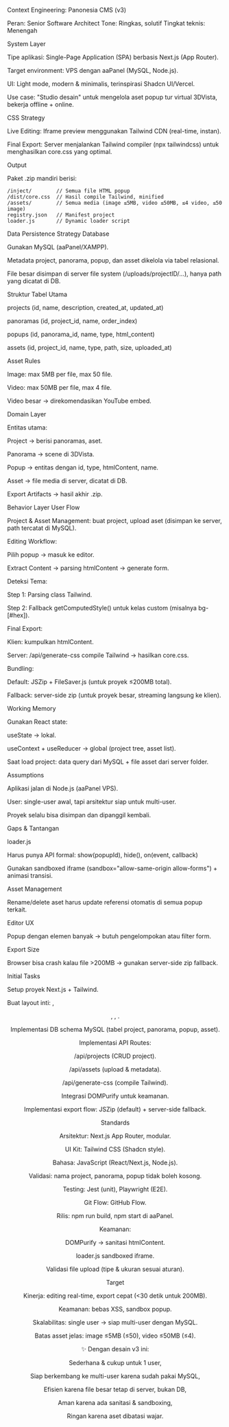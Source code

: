 Context Engineering: Panonesia CMS (v3)

Peran: Senior Software Architect
Tone: Ringkas, solutif
Tingkat teknis: Menengah

System Layer

Tipe aplikasi: Single-Page Application (SPA) berbasis Next.js (App Router).

Target environment: VPS dengan aaPanel (MySQL, Node.js).

UI: Light mode, modern & minimalis, terinspirasi Shadcn UI/Vercel.

Use case: "Studio desain" untuk mengelola aset popup tur virtual 3DVista, bekerja offline + online.

CSS Strategy

Live Editing: Iframe preview menggunakan Tailwind CDN (real-time, instan).

Final Export: Server menjalankan Tailwind compiler (npx tailwindcss) untuk menghasilkan core.css yang optimal.

Output

Paket .zip mandiri berisi:

```
/inject/        // Semua file HTML popup
/dist/core.css  // Hasil compile Tailwind, minified
/assets/        // Semua media (image ≤5MB, video ≤50MB, ≤4 video, ≤50 image)
registry.json   // Manifest project
loader.js       // Dynamic loader script
```

Data Persistence Strategy
Database

Gunakan MySQL (aaPanel/XAMPP).

Metadata project, panorama, popup, dan asset dikelola via tabel relasional.

File besar disimpan di server file system (/uploads/projectID/...), hanya path yang dicatat di DB.

Struktur Tabel Utama

projects (id, name, description, created_at, updated_at)

panoramas (id, project_id, name, order_index)

popups (id, panorama_id, name, type, html_content)

assets (id, project_id, name, type, path, size, uploaded_at)

Asset Rules

Image: max 5MB per file, max 50 file.

Video: max 50MB per file, max 4 file.

Video besar → direkomendasikan YouTube embed.

Domain Layer

Entitas utama:

Project → berisi panoramas, aset.

Panorama → scene di 3DVista.

Popup → entitas dengan id, type, htmlContent, name.

Asset → file media di server, dicatat di DB.

Export Artifacts → hasil akhir .zip.

Behavior Layer
User Flow

Project & Asset Management: buat project, upload aset (disimpan ke server, path tercatat di MySQL).

Editing Workflow:

Pilih popup → masuk ke editor.

Extract Content → parsing htmlContent → generate form.

Deteksi Tema:

Step 1: Parsing class Tailwind.

Step 2: Fallback getComputedStyle() untuk kelas custom (misalnya bg-[#hex]).

Final Export:

Klien: kumpulkan htmlContent.

Server: /api/generate-css compile Tailwind → hasilkan core.css.

Bundling:

Default: JSZip + FileSaver.js (untuk proyek ≤200MB total).

Fallback: server-side zip (untuk proyek besar, streaming langsung ke klien).

Working Memory

Gunakan React state:

useState → lokal.

useContext + useReducer → global (project tree, asset list).

Saat load project: data query dari MySQL + file asset dari server folder.

Assumptions

Aplikasi jalan di Node.js (aaPanel VPS).

User: single-user awal, tapi arsitektur siap untuk multi-user.

Proyek selalu bisa disimpan dan dipanggil kembali.

Gaps & Tantangan

loader.js

Harus punya API formal: show(popupId), hide(), on(event, callback)

Gunakan sandboxed iframe (sandbox="allow-same-origin allow-forms") + animasi transisi.

Asset Management

Rename/delete aset harus update referensi otomatis di semua popup terkait.

Editor UX

Popup dengan elemen banyak → butuh pengelompokan atau filter form.

Export Size

Browser bisa crash kalau file >200MB → gunakan server-side zip fallback.

Initial Tasks

Setup proyek Next.js + Tailwind.

Buat layout inti: <App>, <Header>, <DashboardView>, <EditorView>.

Implementasi DB schema MySQL (tabel project, panorama, popup, asset).

Implementasi API Routes:

/api/projects (CRUD project).

/api/assets (upload & metadata).

/api/generate-css (compile Tailwind).

Integrasi DOMPurify untuk keamanan.

Implementasi export flow: JSZip (default) + server-side fallback.

Standards

Arsitektur: Next.js App Router, modular.

UI Kit: Tailwind CSS (Shadcn style).

Bahasa: JavaScript (React/Next.js, Node.js).

Validasi: nama project, panorama, popup tidak boleh kosong.

Testing: Jest (unit), Playwright (E2E).

Git Flow: GitHub Flow.

Rilis: npm run build, npm start di aaPanel.

Keamanan:

DOMPurify → sanitasi htmlContent.

loader.js sandboxed iframe.

Validasi file upload (tipe & ukuran sesuai aturan).

Target

Kinerja: editing real-time, export cepat (<30 detik untuk 200MB).

Keamanan: bebas XSS, sandbox popup.

Skalabilitas: single user → siap multi-user dengan MySQL.

Batas asset jelas: image ≤5MB (≤50), video ≤50MB (≤4).

✨ Dengan desain v3 ini:

Sederhana & cukup untuk 1 user,

Siap berkembang ke multi-user karena sudah pakai MySQL,

Efisien karena file besar tetap di server, bukan DB,

Aman karena ada sanitasi & sandboxing,

Ringan karena aset dibatasi wajar.
